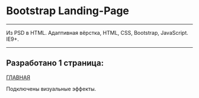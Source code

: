 # Bootstrap Landing-Page

***
Из PSD в HTML.
Адаптивная вёрстка, HTML, CSS, Bootstrap, JavaScript. IE9+.
***
## Разработано 1 страница:

[ГЛАВНАЯ](https://beerdrinker.github.io/Bootstrap-3-Landing-Page-002/)

Подключены визуальные эффекты.
